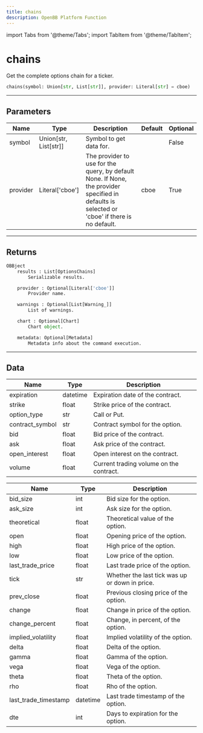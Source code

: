 ```yaml
---
title: chains
description: OpenBB Platform Function
---
```


import Tabs from '@theme/Tabs';
import TabItem from '@theme/TabItem';

# chains

Get the complete options chain for a ticker.

```python wordwrap
chains(symbol: Union[str, List[str]], provider: Literal[str] = cboe)
```

---

## Parameters

<Tabs>
<TabItem value="standard" label="Standard">

| Name | Type | Description | Default | Optional |
| ---- | ---- | ----------- | ------- | -------- |
| symbol | Union[str, List[str]] | Symbol to get data for. |  | False |
| provider | Literal['cboe'] | The provider to use for the query, by default None. If None, the provider specified in defaults is selected or 'cboe' if there is no default. | cboe | True |
</TabItem>

</Tabs>

---

## Returns

```python wordwrap
OBBject
    results : List[OptionsChains]
        Serializable results.

    provider : Optional[Literal['cboe']]
        Provider name.

    warnings : Optional[List[Warning_]]
        List of warnings.

    chart : Optional[Chart]
        Chart object.

    metadata: Optional[Metadata]
        Metadata info about the command execution.
```

---

## Data

<Tabs>
<TabItem value="standard" label="Standard">

| Name | Type | Description |
| ---- | ---- | ----------- |
| expiration | datetime | Expiration date of the contract. |
| strike | float | Strike price of the contract. |
| option_type | str | Call or Put. |
| contract_symbol | str | Contract symbol for the option. |
| bid | float | Bid price of the contract. |
| ask | float | Ask price of the contract. |
| open_interest | float | Open interest on the contract. |
| volume | float | Current trading volume on the contract. |
</TabItem>

<TabItem value='cboe' label='cboe'>

| Name | Type | Description |
| ---- | ---- | ----------- |
| bid_size | int | Bid size for the option. |
| ask_size | int | Ask size for the option. |
| theoretical | float | Theoretical value of the option. |
| open | float | Opening price of the option. |
| high | float | High price of the option. |
| low | float | Low price of the option. |
| last_trade_price | float | Last trade price of the option. |
| tick | str | Whether the last tick was up or down in price. |
| prev_close | float | Previous closing price of the option. |
| change | float | Change in  price of the option. |
| change_percent | float | Change, in percent, of the option. |
| implied_volatility | float | Implied volatility of the option. |
| delta | float | Delta of the option. |
| gamma | float | Gamma of the option. |
| vega | float | Vega of the option. |
| theta | float | Theta of the option. |
| rho | float | Rho of the option. |
| last_trade_timestamp | datetime | Last trade timestamp of the option. |
| dte | int | Days to expiration for the option. |
</TabItem>

</Tabs>

